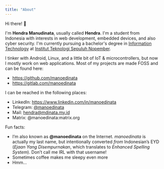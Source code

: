 ```yaml
---
title: "About"
---
```


Hi there! 👋

I'm **Hendra Manudinata**, usually called **Hendra**. I'm a student from Indonesia with interests in web development, embedded devices, and also cyber security. I'm currently pursuing a bachelor's degree in [Information Technology](https://www.its.ac.id/it) at [Institut Teknologi Sepuluh Nopember](https://www.its.ac.id).

I tinker with Android, Linux, and a little bit of IoT & microcontrollers, but now I mostly work on web applications. Most of my projects are made FOSS and can be found here:

- <https://github.com/manoedinata>
- <https://gitlab.com/manoedinata>

I can be reached in the following places:

- LinkedIn: <https://www.linkedin.com/in/manoedinata>
- Telegram: [@manoedinata](https://t.me/manoedinata)
- Mail: [hendra@mdinata.my.id](mailto:hendra@mdinata.my.id)
- Matrix: @manoedinata:matrix.org

Fun facts:

- I’m also known as **@manoedinata** on the Internet. _manoedinata_ is actually my last name, but intentionally converted _from_ Indonesian’s EYD (_Ejaan Yang Disempurnakan_, which translates to _Enhanced Spelling System_). Don’t call me IRL with that username!
- Sometimes coffee makes me sleepy even more
- Hmm...
